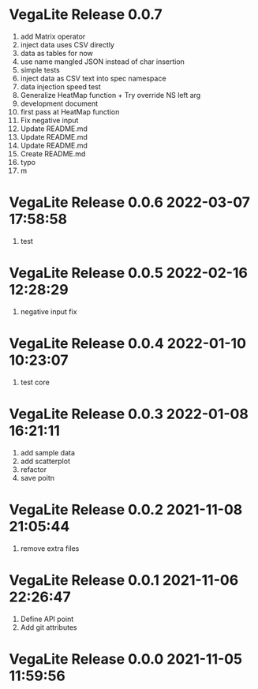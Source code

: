 # VegaLite Release 0.0.7                    
1. add Matrix operator
2. inject data uses CSV directly
3. data as tables for now
4. use name mangled JSON instead of char insertion
5. simple tests
6. inject data as CSV text into spec namespace
7. data injection speed test
8. Generalize HeatMap function + Try override NS left arg
9. development document
10. first pass at HeatMap function
11. Fix negative input
12. Update README.md
13. Update README.md
14. Update README.md
15. Create README.md
16. typo
17. m

# VegaLite Release 0.0.6 2022-03-07 17:58:58
1. test

# VegaLite Release 0.0.5 2022-02-16 12:28:29
1. negative input fix

# VegaLite Release 0.0.4 2022-01-10 10:23:07
1. test core

# VegaLite Release 0.0.3 2022-01-08 16:21:11
1. add sample data
2. add scatterplot
3. refactor
4. save poitn

# VegaLite Release 0.0.2 2021-11-08 21:05:44
1. remove extra files

# VegaLite Release 0.0.1 2021-11-06 22:26:47
1. Define API point
2. Add git attributes

# VegaLite Release 0.0.0 2021-11-05 11:59:56

